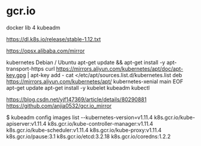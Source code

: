 # gcr.io
docker lib 4 kubeadm


https://dl.k8s.io/release/stable-1.12.txt

https://opsx.alibaba.com/mirror

kubernetes
Debian / Ubuntu
apt-get update && apt-get install -y apt-transport-https
curl https://mirrors.aliyun.com/kubernetes/apt/doc/apt-key.gpg | apt-key add - 
cat <<EOF >/etc/apt/sources.list.d/kubernetes.list
deb https://mirrors.aliyun.com/kubernetes/apt/ kubernetes-xenial main
EOF  
apt-get update
apt-get install -y kubelet kubeadm kubectl




https://blog.csdn.net/yjf147369/article/details/80290881
https://github.com/anjia0532/gcr.io_mirror


$ kubeadm config images list --kubernetes-version=v1.11.4
k8s.gcr.io/kube-apiserver:v1.11.4
k8s.gcr.io/kube-controller-manager:v1.11.4
k8s.gcr.io/kube-scheduler:v1.11.4
k8s.gcr.io/kube-proxy:v1.11.4
k8s.gcr.io/pause:3.1
k8s.gcr.io/etcd:3.2.18
k8s.gcr.io/coredns:1.2.2
